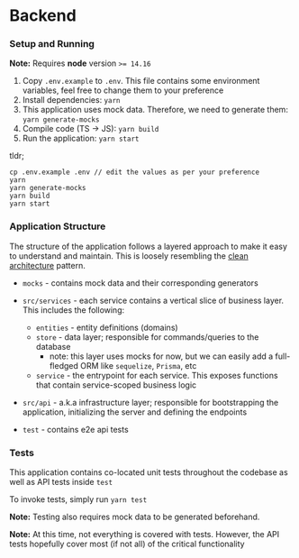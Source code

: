 # Backend

### Setup and Running

**Note:** Requires **node** version `>= 14.16`

1. Copy `.env.example` to `.env`. This file contains some environment variables, feel free to change them to your preference
2. Install dependencies: `yarn`
3. This application uses mock data. Therefore, we need to generate them: `yarn generate-mocks`
4. Compile code (TS -> JS): `yarn build`
5. Run the application: `yarn start`

tldr;

```
cp .env.example .env // edit the values as per your preference
yarn
yarn generate-mocks
yarn build
yarn start
```

### Application Structure

The structure of the application follows a layered approach to make it easy to understand and maintain. This is loosely resembling the [clean architecture](https://blog.cleancoder.com/uncle-bob/2012/08/13/the-clean-architecture.html) pattern. 

- `mocks` - contains mock data and their corresponding generators
- `src/services` - each service contains a vertical slice of business layer. This includes
  the following:
    - `entities` - entity definitions (domains)
    - `store` - data layer; responsible for commands/queries to the database
      - note: this layer uses mocks for now, but we can easily add a full-fledged ORM like `sequelize`, `Prisma`, etc
    - `service` - the entrypoint for each service. This exposes functions that contain service-scoped business logic
  
- `src/api` - a.k.a infrastructure layer; responsible for bootstrapping the application, initializing the server and defining the endpoints
- `test` - contains e2e api tests

### Tests

This application contains co-located unit tests throughout the codebase as well as API tests inside `test`

To invoke tests, simply run `yarn test`

**Note:** Testing also requires mock data to be generated beforehand.

**Note:** At this time, not everything is covered with tests. However, the API tests hopefully cover most (if not all) of the critical functionality
